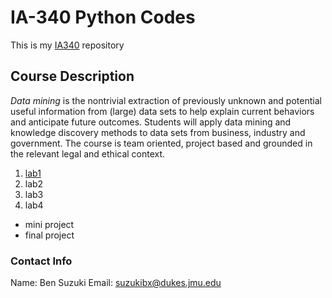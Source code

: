 # IA-340 Python Codes

This is my [IA340](https://catalog.jmu.edu/preview_course_nopop.php?catoid=50&coid=258336) repository

## Course Description

*Data mining* is the nontrivial extraction of previously unknown and potential useful information from (large) data sets to help explain current behaviors and anticipate future outcomes. Students will apply data mining and knowledge discovery methods to data sets from business, industry and government. The course is team oriented, project based and grounded in the relevant legal and ethical context.

1. [lab1](https://github.com/bensuzuki0/IA-340_SUZUKI/blob/main/lab1.ipynb)
2. lab2
3. lab3
4. lab4

- mini project
- final project
### Contact Info
Name: Ben Suzuki
Email: suzukibx@dukes.jmu.edu

